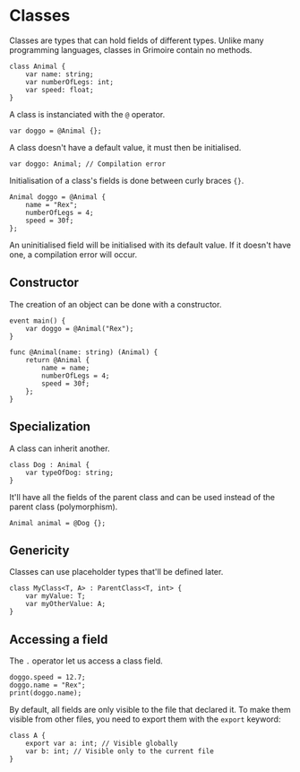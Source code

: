 # Classes

Classes are types that can hold fields of different types.
Unlike many programming languages, classes in Grimoire contain no methods.

```grimoire
class Animal {
    var name: string;
    var numberOfLegs: int;
    var speed: float;
}
```

A class is instanciated with the `@` operator.
```grimoire
var doggo = @Animal {};
```
A class doesn't have a default value, it must then be initialised.
```grimoire
var doggo: Animal; // Compilation error
```

Initialisation of a class's fields is done between curly braces `{}`.
```grimoire
Animal doggo = @Animal {
	name = "Rex";
	numberOfLegs = 4;
    speed = 30f;
};
```
An uninitialised field will be initialised with its default value.
If it doesn't have one, a compilation error will occur.

## Constructor

The creation of an object can be done with a constructor.
```grimoire
event main() {
    var doggo = @Animal("Rex");
}

func @Animal(name: string) (Animal) {
    return @Animal {
        name = name;
        numberOfLegs = 4;
        speed = 30f;
    };
}
```

## Specialization

A class can inherit another.
```grimoire
class Dog : Animal {
    var typeOfDog: string;
}
```
It'll have all the fields of the parent class and can be used instead of the parent class (polymorphism).
```grimoire
Animal animal = @Dog {};
```

## Genericity

Classes can use placeholder types that'll be defined later.
```grimoire
class MyClass<T, A> : ParentClass<T, int> {
	var myValue: T;
	var myOtherValue: A;
}
```

## Accessing a field

The `.` operator let us access a class field.
```grimoire
doggo.speed = 12.7;
doggo.name = "Rex";
print(doggo.name);
```

By default, all fields are only visible to the file that declared it.
To make them visible from other files, you need to export them with the `export` keyword:
```grimoire
class A {
	export var a: int; // Visible globally
	var b: int; // Visible only to the current file
}
```